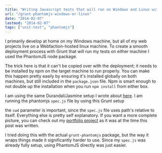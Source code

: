 ```yaml
---
title: "Writing Javascript tests that will run on Windows and Linux with Grunt"
url: "/grunt-phantomjs-windows-or-linux"
date: "2014-02-07"
lastmod: "2014-02-07"
tags: ["unit-test", "phantomjs"]
---
```


I primarily develop at home on my Windows machine, but all of my web projects live on a Webfaction-hosted linux machine. To create a smooth deployment process with Grunt that will run my tests on either machine I used the PhantomJS node package.

The trick here is that it can't be copied over with the deployment; it needs to be installed by npm on the target machine to run properly. You can make this happen pretty easily by ensuring it's installed globally on both machines, but still included in the `package.json` file. Npm is smart enough to not double up the installation when you run `npm install` from either box.

I am using the same Durandal/Jasmine setup I wrote about [here](/durandal-testing/). I am running the phantomjs `spec.js` file by using this Grunt setup

the `cwd` parameter is important, since the `spec.js` file uses path's relative to itself. Everything else is pretty self explanatory. If you want a more complete picture, you can check out my [portfolio project](https://github.com/tyrsius/portfolio/tree/fcf16721a79960e059a2f75de788bcdd9b97d461) as it was at the time this post was written.

I tried doing this with the actual `grunt-phantomjs` package, but the way it wraps things made it significantly harder to use. Since my `spec.js` was already fully setup, using PhantomJS directly was just easier.
